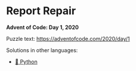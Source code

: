 # Report Repair

**Advent of Code: Day 1, 2020**

Puzzle text: https://adventofcode.com/2020/day/1

Solutions in other languages:

- [🐍 Python](../../../../python/2020/01_report_repair)